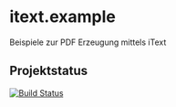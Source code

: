 itext.example
=============

Beispiele zur PDF Erzeugung mittels iText

Projektstatus
-------------
[![Build Status](https://travis-ci.org/FunThomas424242/itext.example.png?branch=master)](https://travis-ci.org/FunThomas424242/itext.example)
